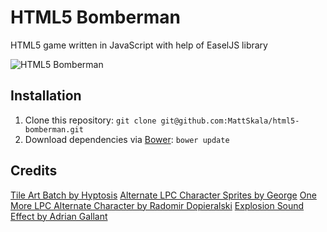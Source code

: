 HTML5 Bomberman
===============
HTML5 game written in JavaScript with help of EaselJS library

![HTML5 Bomberman](http://matousskala.cz/files/bomberman_screen.png)

Installation
------------
1. Clone this repository: ```git clone git@github.com:MattSkala/html5-bomberman.git```
2. Download dependencies via [Bower](https://github.com/twitter/bower): ```bower update```

Credits
-------
[Tile Art Batch by Hyptosis](http://www.newgrounds.com/art/view/hyptosis/tile-art-batch-1)
[Alternate LPC Character Sprites by George](http://opengameart.org/content/alternate-lpc-character-sprites-george)
[One More LPC Alternate Character by Radomir Dopieralski](http://opengameart.org/content/one-more-lpc-alternate-character)
[Explosion Sound Effect by Adrian Gallant](http://www.flashkit.com/soundfx/Cartoon/Explosions/Explosio-Adrian_G-7936)